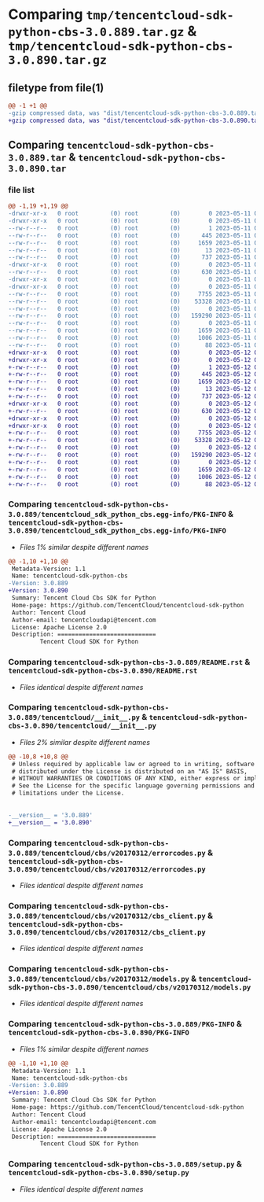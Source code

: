 # Comparing `tmp/tencentcloud-sdk-python-cbs-3.0.889.tar.gz` & `tmp/tencentcloud-sdk-python-cbs-3.0.890.tar.gz`

## filetype from file(1)

```diff
@@ -1 +1 @@
-gzip compressed data, was "dist/tencentcloud-sdk-python-cbs-3.0.889.tar", last modified: Thu May 11 02:24:10 2023, max compression
+gzip compressed data, was "dist/tencentcloud-sdk-python-cbs-3.0.890.tar", last modified: Fri May 12 01:06:23 2023, max compression
```

## Comparing `tencentcloud-sdk-python-cbs-3.0.889.tar` & `tencentcloud-sdk-python-cbs-3.0.890.tar`

### file list

```diff
@@ -1,19 +1,19 @@
-drwxr-xr-x   0 root         (0) root         (0)        0 2023-05-11 02:24:10.000000 tencentcloud-sdk-python-cbs-3.0.889/
-drwxr-xr-x   0 root         (0) root         (0)        0 2023-05-11 02:24:10.000000 tencentcloud-sdk-python-cbs-3.0.889/tencentcloud_sdk_python_cbs.egg-info/
--rw-r--r--   0 root         (0) root         (0)        1 2023-05-11 02:24:10.000000 tencentcloud-sdk-python-cbs-3.0.889/tencentcloud_sdk_python_cbs.egg-info/dependency_links.txt
--rw-r--r--   0 root         (0) root         (0)      445 2023-05-11 02:24:10.000000 tencentcloud-sdk-python-cbs-3.0.889/tencentcloud_sdk_python_cbs.egg-info/SOURCES.txt
--rw-r--r--   0 root         (0) root         (0)     1659 2023-05-11 02:24:10.000000 tencentcloud-sdk-python-cbs-3.0.889/tencentcloud_sdk_python_cbs.egg-info/PKG-INFO
--rw-r--r--   0 root         (0) root         (0)       13 2023-05-11 02:24:10.000000 tencentcloud-sdk-python-cbs-3.0.889/tencentcloud_sdk_python_cbs.egg-info/top_level.txt
--rw-r--r--   0 root         (0) root         (0)      737 2023-05-11 02:24:10.000000 tencentcloud-sdk-python-cbs-3.0.889/README.rst
-drwxr-xr-x   0 root         (0) root         (0)        0 2023-05-11 02:24:10.000000 tencentcloud-sdk-python-cbs-3.0.889/tencentcloud/
--rw-r--r--   0 root         (0) root         (0)      630 2023-05-11 02:24:10.000000 tencentcloud-sdk-python-cbs-3.0.889/tencentcloud/__init__.py
-drwxr-xr-x   0 root         (0) root         (0)        0 2023-05-11 02:24:10.000000 tencentcloud-sdk-python-cbs-3.0.889/tencentcloud/cbs/
-drwxr-xr-x   0 root         (0) root         (0)        0 2023-05-11 02:24:10.000000 tencentcloud-sdk-python-cbs-3.0.889/tencentcloud/cbs/v20170312/
--rw-r--r--   0 root         (0) root         (0)     7755 2023-05-11 02:24:10.000000 tencentcloud-sdk-python-cbs-3.0.889/tencentcloud/cbs/v20170312/errorcodes.py
--rw-r--r--   0 root         (0) root         (0)    53328 2023-05-11 02:24:10.000000 tencentcloud-sdk-python-cbs-3.0.889/tencentcloud/cbs/v20170312/cbs_client.py
--rw-r--r--   0 root         (0) root         (0)        0 2023-05-11 02:24:10.000000 tencentcloud-sdk-python-cbs-3.0.889/tencentcloud/cbs/v20170312/__init__.py
--rw-r--r--   0 root         (0) root         (0)   159290 2023-05-11 02:24:10.000000 tencentcloud-sdk-python-cbs-3.0.889/tencentcloud/cbs/v20170312/models.py
--rw-r--r--   0 root         (0) root         (0)        0 2023-05-11 02:24:10.000000 tencentcloud-sdk-python-cbs-3.0.889/tencentcloud/cbs/__init__.py
--rw-r--r--   0 root         (0) root         (0)     1659 2023-05-11 02:24:10.000000 tencentcloud-sdk-python-cbs-3.0.889/PKG-INFO
--rw-r--r--   0 root         (0) root         (0)     1006 2023-05-11 02:24:10.000000 tencentcloud-sdk-python-cbs-3.0.889/setup.py
--rw-r--r--   0 root         (0) root         (0)       88 2023-05-11 02:24:10.000000 tencentcloud-sdk-python-cbs-3.0.889/setup.cfg
+drwxr-xr-x   0 root         (0) root         (0)        0 2023-05-12 01:06:23.000000 tencentcloud-sdk-python-cbs-3.0.890/
+drwxr-xr-x   0 root         (0) root         (0)        0 2023-05-12 01:06:23.000000 tencentcloud-sdk-python-cbs-3.0.890/tencentcloud_sdk_python_cbs.egg-info/
+-rw-r--r--   0 root         (0) root         (0)        1 2023-05-12 01:06:23.000000 tencentcloud-sdk-python-cbs-3.0.890/tencentcloud_sdk_python_cbs.egg-info/dependency_links.txt
+-rw-r--r--   0 root         (0) root         (0)      445 2023-05-12 01:06:23.000000 tencentcloud-sdk-python-cbs-3.0.890/tencentcloud_sdk_python_cbs.egg-info/SOURCES.txt
+-rw-r--r--   0 root         (0) root         (0)     1659 2023-05-12 01:06:23.000000 tencentcloud-sdk-python-cbs-3.0.890/tencentcloud_sdk_python_cbs.egg-info/PKG-INFO
+-rw-r--r--   0 root         (0) root         (0)       13 2023-05-12 01:06:23.000000 tencentcloud-sdk-python-cbs-3.0.890/tencentcloud_sdk_python_cbs.egg-info/top_level.txt
+-rw-r--r--   0 root         (0) root         (0)      737 2023-05-12 01:06:22.000000 tencentcloud-sdk-python-cbs-3.0.890/README.rst
+drwxr-xr-x   0 root         (0) root         (0)        0 2023-05-12 01:06:23.000000 tencentcloud-sdk-python-cbs-3.0.890/tencentcloud/
+-rw-r--r--   0 root         (0) root         (0)      630 2023-05-12 01:06:22.000000 tencentcloud-sdk-python-cbs-3.0.890/tencentcloud/__init__.py
+drwxr-xr-x   0 root         (0) root         (0)        0 2023-05-12 01:06:23.000000 tencentcloud-sdk-python-cbs-3.0.890/tencentcloud/cbs/
+drwxr-xr-x   0 root         (0) root         (0)        0 2023-05-12 01:06:23.000000 tencentcloud-sdk-python-cbs-3.0.890/tencentcloud/cbs/v20170312/
+-rw-r--r--   0 root         (0) root         (0)     7755 2023-05-12 01:06:22.000000 tencentcloud-sdk-python-cbs-3.0.890/tencentcloud/cbs/v20170312/errorcodes.py
+-rw-r--r--   0 root         (0) root         (0)    53328 2023-05-12 01:06:22.000000 tencentcloud-sdk-python-cbs-3.0.890/tencentcloud/cbs/v20170312/cbs_client.py
+-rw-r--r--   0 root         (0) root         (0)        0 2023-05-12 01:06:22.000000 tencentcloud-sdk-python-cbs-3.0.890/tencentcloud/cbs/v20170312/__init__.py
+-rw-r--r--   0 root         (0) root         (0)   159290 2023-05-12 01:06:22.000000 tencentcloud-sdk-python-cbs-3.0.890/tencentcloud/cbs/v20170312/models.py
+-rw-r--r--   0 root         (0) root         (0)        0 2023-05-12 01:06:22.000000 tencentcloud-sdk-python-cbs-3.0.890/tencentcloud/cbs/__init__.py
+-rw-r--r--   0 root         (0) root         (0)     1659 2023-05-12 01:06:23.000000 tencentcloud-sdk-python-cbs-3.0.890/PKG-INFO
+-rw-r--r--   0 root         (0) root         (0)     1006 2023-05-12 01:06:22.000000 tencentcloud-sdk-python-cbs-3.0.890/setup.py
+-rw-r--r--   0 root         (0) root         (0)       88 2023-05-12 01:06:23.000000 tencentcloud-sdk-python-cbs-3.0.890/setup.cfg
```

### Comparing `tencentcloud-sdk-python-cbs-3.0.889/tencentcloud_sdk_python_cbs.egg-info/PKG-INFO` & `tencentcloud-sdk-python-cbs-3.0.890/tencentcloud_sdk_python_cbs.egg-info/PKG-INFO`

 * *Files 1% similar despite different names*

```diff
@@ -1,10 +1,10 @@
 Metadata-Version: 1.1
 Name: tencentcloud-sdk-python-cbs
-Version: 3.0.889
+Version: 3.0.890
 Summary: Tencent Cloud Cbs SDK for Python
 Home-page: https://github.com/TencentCloud/tencentcloud-sdk-python
 Author: Tencent Cloud
 Author-email: tencentcloudapi@tencent.com
 License: Apache License 2.0
 Description: ============================
         Tencent Cloud SDK for Python
```

### Comparing `tencentcloud-sdk-python-cbs-3.0.889/README.rst` & `tencentcloud-sdk-python-cbs-3.0.890/README.rst`

 * *Files identical despite different names*

### Comparing `tencentcloud-sdk-python-cbs-3.0.889/tencentcloud/__init__.py` & `tencentcloud-sdk-python-cbs-3.0.890/tencentcloud/__init__.py`

 * *Files 2% similar despite different names*

```diff
@@ -10,8 +10,8 @@
 # Unless required by applicable law or agreed to in writing, software
 # distributed under the License is distributed on an "AS IS" BASIS,
 # WITHOUT WARRANTIES OR CONDITIONS OF ANY KIND, either express or implied.
 # See the License for the specific language governing permissions and
 # limitations under the License.
 
 
-__version__ = '3.0.889'
+__version__ = '3.0.890'
```

### Comparing `tencentcloud-sdk-python-cbs-3.0.889/tencentcloud/cbs/v20170312/errorcodes.py` & `tencentcloud-sdk-python-cbs-3.0.890/tencentcloud/cbs/v20170312/errorcodes.py`

 * *Files identical despite different names*

### Comparing `tencentcloud-sdk-python-cbs-3.0.889/tencentcloud/cbs/v20170312/cbs_client.py` & `tencentcloud-sdk-python-cbs-3.0.890/tencentcloud/cbs/v20170312/cbs_client.py`

 * *Files identical despite different names*

### Comparing `tencentcloud-sdk-python-cbs-3.0.889/tencentcloud/cbs/v20170312/models.py` & `tencentcloud-sdk-python-cbs-3.0.890/tencentcloud/cbs/v20170312/models.py`

 * *Files identical despite different names*

### Comparing `tencentcloud-sdk-python-cbs-3.0.889/PKG-INFO` & `tencentcloud-sdk-python-cbs-3.0.890/PKG-INFO`

 * *Files 1% similar despite different names*

```diff
@@ -1,10 +1,10 @@
 Metadata-Version: 1.1
 Name: tencentcloud-sdk-python-cbs
-Version: 3.0.889
+Version: 3.0.890
 Summary: Tencent Cloud Cbs SDK for Python
 Home-page: https://github.com/TencentCloud/tencentcloud-sdk-python
 Author: Tencent Cloud
 Author-email: tencentcloudapi@tencent.com
 License: Apache License 2.0
 Description: ============================
         Tencent Cloud SDK for Python
```

### Comparing `tencentcloud-sdk-python-cbs-3.0.889/setup.py` & `tencentcloud-sdk-python-cbs-3.0.890/setup.py`

 * *Files identical despite different names*

